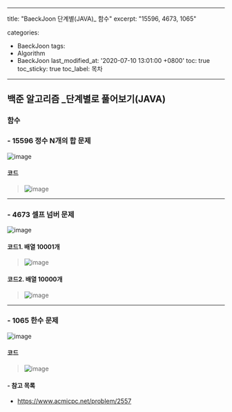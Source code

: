 ﻿---

title: "BaeckJoon 단계별(JAVA)_ 함수" 
excerpt: "15596, 4673, 1065"

categories: 
 - BaeckJoon 
tags: 
 - Algorithm
 - BaeckJoon 
last_modified_at: '2020-07-10 13:01:00 +0800'
toc: true
toc_sticky: true
toc_label: 목차
---
## 백준 알고리즘 _단계별로 풀어보기(JAVA)
### 함수
### - 15596 정수 N개의 합 문제
![image](https://user-images.githubusercontent.com/66898243/86991913-39351480-c1db-11ea-886c-543ebe0cb8e6.png)

#### 코드
>  ![image](https://user-images.githubusercontent.com/66898243/86991723-bdd36300-c1da-11ea-8bc4-2922dada164e.png)

***
### - 4673 셀프 넘버 문제
![image](https://user-images.githubusercontent.com/66898243/87018418-2be44e00-c20c-11ea-9174-b2d0353a291d.png)

#### 코드1. 배열 10001개
>  ![image](https://user-images.githubusercontent.com/66898243/87008372-99897d80-c1fe-11ea-823e-0bdae86c3757.png)

#### 코드2. 배열 10000개
>  ![image](https://user-images.githubusercontent.com/66898243/87018008-a8c2f800-c20b-11ea-889e-fff43647ccc4.png)

***
### - 1065 한수 문제
![image](https://user-images.githubusercontent.com/66898243/87115246-aa44fc80-c2ad-11ea-8fc7-3bbd68ebb909.png)

#### 코드
>  ![image](https://user-images.githubusercontent.com/66898243/87111502-7dd8b280-c2a4-11ea-9109-e431a163bd0a.png)


#### - 참고 목록
- https://www.acmicpc.net/problem/2557